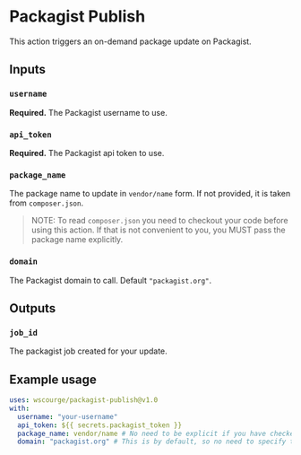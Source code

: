 Packagist Publish
================

This action triggers an on-demand package update on Packagist.

## Inputs

### `username`

**Required.** The Packagist username to use.

### `api_token`

**Required.** The Packagist api token to use.

### `package_name`

The package name to update in `vendor/name` form. If not provided, it is taken from `composer.json`.

> NOTE: To read `composer.json` you need to checkout your code before using this action. If that is not convenient
> to you, you MUST pass the package name explicitly.

### `domain`

The Packagist domain to call. Default `"packagist.org"`.

## Outputs

### `job_id`

The packagist job created for your update.

## Example usage

```yaml
uses: wscourge/packagist-publish@v1.0
with:
  username: "your-username"
  api_token: ${{ secrets.packagist_token }}
  package_name: vendor/name # No need to be explicit if you have checked out a composer.json
  domain: "packagist.org" # This is by default, so no need to specify this.
```


